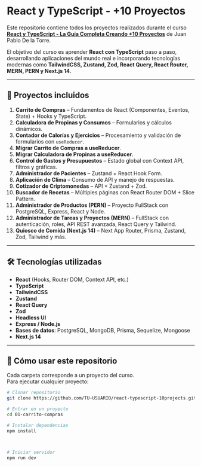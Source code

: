 # React y TypeScript - +10 Proyectos

Este repositorio contiene todos los proyectos realizados durante el curso **[React y TypeScript - La Guía Completa Creando +10 Proyectos](https://www.udemy.com/course/react-de-principiante-a-experto-creando-mas-de-10-aplicaciones/)** de Juan Pablo De la Torre.

El objetivo del curso es aprender **React con TypeScript** paso a paso, desarrollando aplicaciones del mundo real e incorporando tecnologías modernas como **TailwindCSS, Zustand, Zod, React Query, React Router, MERN, PERN y Next.js 14**.

---

## 📂 Proyectos incluidos

1. **Carrito de Compras** – Fundamentos de React (Componentes, Eventos, State) + Hooks y TypeScript.  
2. **Calculadora de Propinas y Consumos** – Formularios y cálculos dinámicos.  
3. **Contador de Calorías y Ejercicios** – Procesamiento y validación de formularios con `useReducer`.  
4. **Migrar Carrito de Compras a useReducer**.  
5. **Migrar Calculadora de Propinas a useReducer**.  
6. **Control de Gastos y Presupuestos** – Estado global con Context API, filtros y gráficas.  
7. **Administrador de Pacientes** – Zustand + React Hook Form.  
8. **Aplicación de Clima** – Consumo de API y manejo de respuestas.  
9. **Cotizador de Criptomonedas** – API + Zustand + Zod.  
10. **Buscador de Recetas** – Múltiples páginas con React Router DOM + Slice Pattern.  
11. **Administrador de Productos (PERN)** – Proyecto FullStack con PostgreSQL, Express, React y Node.  
12. **Administrador de Tareas y Proyectos (MERN)** – FullStack con autenticación, roles, API REST avanzada, React Query y Tailwind.  
13. **Quiosco de Comida (Next.js 14)** – Next App Router, Prisma, Zustand, Zod, Tailwind y más.

---

## 🛠️ Tecnologías utilizadas

- **React** (Hooks, Router DOM, Context API, etc.)  
- **TypeScript**  
- **TailwindCSS**  
- **Zustand**  
- **React Query**  
- **Zod**  
- **Headless UI**  
- **Express / Node.js**  
- **Bases de datos**: PostgreSQL, MongoDB, Prisma, Sequelize, Mongoose  
- **Next.js 14**

---

## 🚀 Cómo usar este repositorio

Cada carpeta corresponde a un proyecto del curso.  
Para ejecutar cualquier proyecto:

```bash
# Clonar repositorio
git clone https://github.com/TU-USUARIO/react-typescript-10projects.git

# Entrar en un proyecto
cd 01-carrito-compras

# Instalar dependencias
npm install



# Iniciar servidor
npm run dev
